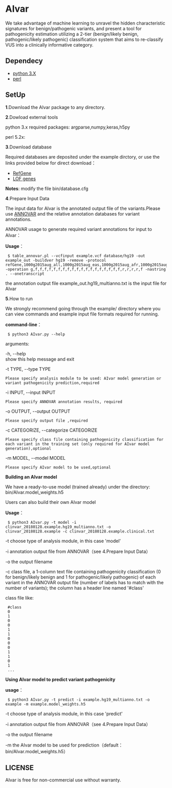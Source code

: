 # AIvar

We take advantage of machine learning to unravel the hidden characteristic signatures for benign/pathogenic variants, and present a tool for pathogenicity estimation utilizing a 2-tier (benign/likely benign, pathogenic/likely pathogenic) classification system that aims to re-classify VUS into a clinically informative category.

Dependecy
----------

* [python 3.X](https://www.python.org/downloads/)
* [perl](http://www.perl.org/get.html)

SetUp
----------

**1**.Download the AIvar package to any directory.

**2**.Dowload external tools

  python 3.x required packages: argparse,numpy,keras,h5py

  perl 5.2x:

**3**.Download database

  Required databases are deposited under the example dirctory, or use the links provided below for direct download：

  * [RefGene](https://genome.ucsc.edu/cgi-bin/hgTables)
  * [LOF genes](https://github.com/WGLab/InterVar/blob/master/intervardb/PVS1.LOF.genes.hg19)

  **Notes**: modify the file bin/database.cfg

**4**.Prepare Input Data

  The input data for AIvar is the annotated output file of the variants.Please use [ANNOVAR](http://annovar.openbioinformatics.org/en/latest/) and the relative annotation databases for variant annotations.
  
  ANNOVAR usage to generate required variant annotations for input to AIvar：
  
  **Usage**：
  
	 $ table_annovar.pl --vcfinput example.vcf database/hg19 -out example_out -buildver hg19 -remove -protocol refGene,1000g2015aug_all,1000g2015aug_eas,1000g2015aug_afr,1000g2015aug_amr,1000g2015aug_eur,1000g2015aug_sas,hrcr1,cg69,gnomad_genome,exac03,esp6500siv2_all,esp6500siv2_aa,esp6500siv2_ea,gnomad_exome,ljb26_all,intervar_20170202,dbnsfp31a_interpro,dbscsnv11,avsnp147,tfbsConsSites,wgRna,targetScanS,gwasCatalog,eigen -operation g,f,f,f,f,f,f,f,f,f,f,f,f,f,f,f,f,f,f,f,r,r,r,r,f -nastring . --onetranscript

  the annotation output file example_out.hg19_multianno.txt is the input file for AIvar
  
**5**.How to run
   
  We strongly recommend going through the example/ directory  where you can view commands and example input file formats required for running.
  
  **command-line**：

	 $ python3 AIvar.py --help

  arguments:

  -h, --help	
  	show this help message and exit

  -t TYPE, --type TYPE  

 	Please specify analysis module to be used: AIvar model generation or variant pathogenicity prediction,required

  -i INPUT, --input INPUT

  	Please specify ANNOVAR annotation results, required

  -o OUTPUT, --output OUTPUT

  	Please specify output file ,required

  -c CATEGORIZE, --categorize CATEGORIZE

  	Please specify class file containing pathogenicity classification for each variant in the training set (only required for AIvar model generation),optional

  -m MODEL, --model MODEL

  	Please specify AIvar model to be used,optional

  **Building an AIvar model**

  We have a ready-to-use model (trained already) under the directory: bin/AIvar.model_weights.h5 

  Users can also build their own AIvar model
  
  **Usage**：

	 $ python3 AIvar.py -t model -i clinvar_20180128.example.hg19_multianno.txt -o clinvar_20180128.example -c clinvar_20180128.example.clinical.txt

  -t choose type of analysis module, in this case 'model'

  -i annotation output file from ANNOVAR（see 4.Prepare Input Data）

  -o the output filename

  -c class file, a 1-column text file containing pathogenicity classification (0 for benign/likely benign and 1 for pathogenic/likely pathogenic) of each variant in the ANNOVAR output file (number of labels has to match with the number of variants); the column has a header line named '#class'
  
  class file like:

	 #class
	 0
	 1
	 0
	 0
	 1
	 1
	 0
	 0
	 0
	 1
	 1
	 0
	 1
	 ...
  
  **Using AIvar model to predict variant pathogenicity**

  **usage**：
  
	 $ python3 AIvar.py -t predict -i example.hg19_multianno.txt -o example -m example.model_weights.h5

  -t choose type of analysis module, in this case 'predict'

  -i annotation output file from ANNOVAR（see 4.Prepare Input Data）

  -o the output filename

  -m the AIvar model to be used for prediction（default：bin/AIvar.model_weights.h5）


  
  
LICENSE
----------
AIvar is free for non-commercial use without warranty.


  
